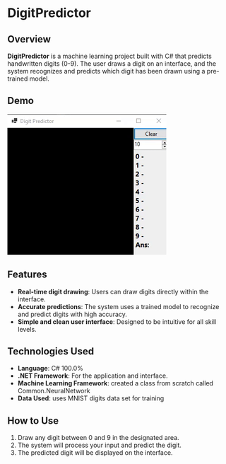 # DigitPredictor

## Overview

**DigitPredictor** is a machine learning project built with C# that predicts handwritten digits (0-9). The user draws a digit on an interface, and the system recognizes and predicts which digit has been drawn using a pre-trained model.

## Demo 

![DigitPredictor Demo](https://github.com/Skynerd/DigitPredictor/blob/main/assets/demoView.gif)



## Features

- **Real-time digit drawing**: Users can draw digits directly within the interface.
- **Accurate predictions**: The system uses a trained model to recognize and predict digits with high accuracy.
- **Simple and clean user interface**: Designed to be intuitive for all skill levels.

## Technologies Used

- **Language**: C# 100.0%
- **.NET Framework**: For the application and interface.
- **Machine Learning Framework**: created a class from scratch called Common.NeuralNetwork
- **Data Used**: uses MNIST digits data set for training

 
## How to Use

1. Draw any digit between 0 and 9 in the designated area.
2. The system will process your input and predict the digit.
3. The predicted digit will be displayed on the interface.
 
 
 
